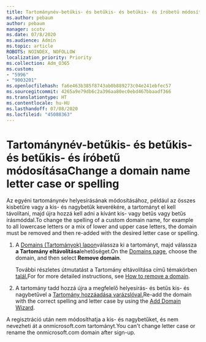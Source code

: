 ```yaml
---
title: Tartománynév-betűkis- és betűkis- és betűkis- és íróbetű módosítása
ms.author: pebaum
author: pebaum
manager: scotv
ms.date: 07/8/2020
ms.audience: Admin
ms.topic: article
ROBOTS: NOINDEX, NOFOLLOW
localization_priority: Priority
ms.collection: Adm_O365
ms.custom:
- "5996"
- "9003201"
ms.openlocfilehash: fa6e463b385f8743ab0b889273c04e241ebfec57
ms.sourcegitcommit: 4265a9e79db6c2a396aa80ec0ebd467bbaadf366
ms.translationtype: HT
ms.contentlocale: hu-HU
ms.lasthandoff: 07/08/2020
ms.locfileid: "45088363"
---
```

# <a name="change-a-domain-name-letter-case-or-spelling"></a><span data-ttu-id="7900c-102">Tartománynév-betűkis- és betűkis- és betűkis- és íróbetű módosítása</span><span class="sxs-lookup"><span data-stu-id="7900c-102">Change a domain name letter case or spelling</span></span>

<span data-ttu-id="7900c-103">Az egyéni tartománynév helyesírásának módosításához, például az összes kisbetűre vagy a kis- és nagybetűk keverékére, a tartományt el kell távolítani, majd újra hozzá kell adni a kívánt kis- vagy betűs vagy betűs írásmóddal.</span><span class="sxs-lookup"><span data-stu-id="7900c-103">To change the spelling of a custom domain name, for example to all lowercase letters or a mix of lower and upper case letters, the domain must be removed and then re-added with the desired letter case or spelling.</span></span>

1. <span data-ttu-id="7900c-104">A [Domains (Tartományok) lapon](https://portal.office.com/adminportal/home#/Domains)válassza ki a tartományt, majd válassza **a Tartomány eltávolítása**lehetőséget.</span><span class="sxs-lookup"><span data-stu-id="7900c-104">On the [Domains page](https://portal.office.com/adminportal/home#/Domains), choose the domain, and then select  **Remove domain**.</span></span></br>

    <span data-ttu-id="7900c-105">További részletes útmutatást a Tartomány eltávolítása című témakörben [talál.](https://docs.microsoft.com/microsoft-365/admin/get-help-with-domains/remove-a-domain?view=o365-worldwide)</span><span class="sxs-lookup"><span data-stu-id="7900c-105">For for more detailed instructions, see [How to remove a domain](https://docs.microsoft.com/microsoft-365/admin/get-help-with-domains/remove-a-domain?view=o365-worldwide).</span></span>

2. <span data-ttu-id="7900c-106">A tartomány tadd hozzá újra a megfelelő helyesírás- és betűs kis- és nagybetűvel a [Tartomány hozzáadása varázslóval.](https://portal.office.com/adminportal/home#/Domains/Wizard)</span><span class="sxs-lookup"><span data-stu-id="7900c-106">Re-add the domain with the correct spelling and letter case by using the [Add Domain Wizard](https://portal.office.com/adminportal/home#/Domains/Wizard).</span></span>

<span data-ttu-id="7900c-107">A regisztráció után nem módosíthatja a kis- és nagybetűket, és nem nevezheti át a onmicrosoft.com tartományt.</span><span class="sxs-lookup"><span data-stu-id="7900c-107">You can't change letter case or rename the onmicrosoft.com domain after sign-up.</span></span>
